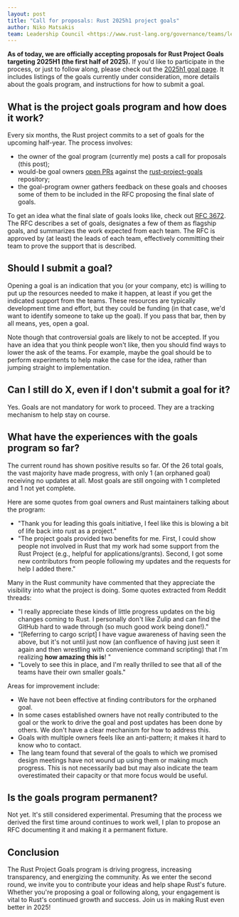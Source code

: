 ```yaml
---
layout: post
title: "Call for proposals: Rust 2025h1 project goals"
author: Niko Matsakis
team: Leadership Council <https://www.rust-lang.org/governance/teams/leadership-council>
---
```


**As of today, we are officially accepting proposals for Rust Project Goals targeting 2025H1 (the first half of 2025).** If you'd like to participate in the process, or just to follow along, please check out the [2025h1 goal page][2025h1]. It includes listings of the goals currently under consideration, more details about the goals program, and instructions for how to submit a goal.

[2025h1]: https://rust-lang.github.io/rust-project-goals/2025h1/index.html

## What is the project goals program and how does it work?

Every six months, the Rust project commits to a set of goals for the upcoming half-year. The process involves:

* the owner of the goal program (currently me) posts a call for proposals (this post);
* would-be goal owners [open PRs][] against the [rust-project-goals] repository;
* the goal-program owner gathers feedback on these goals and chooses some of them to be included in the RFC proposing the final slate of goals.

To get an idea what the final slate of goals looks like, check out [RFC 3672][]. The RFC describes a set of goals, designates a few of them as flagship goals, and summarizes the work expected from each team. The RFC is approved by (at least) the leads of each team, effectively committing their team to prove the support that is described.

[rust-project-goals]: https://rust-lang.github.io/rust-project-goals/
[open PRs]: https://rust-lang.github.io/rust-project-goals/how_to/propose_a_goal.html
[May of 2024]: https://blog.rust-lang.org/inside-rust/2024/05/07/announcing-project-goals.html
[RFC 3614]: https://github.com/rust-lang/rfcs/pull/3614
[RFC 3672]: https://github.com/rust-lang/rfcs/pull/3672#issuecomment-2254599176
[PAIA]: https://blog.rust-lang.org/2024/08/12/Project-goals.html

## Should I submit a goal?

Opening a goal is an indication that you (or your company, etc) is willing to put up the resources needed to make it happen, at least if you get the indicated support from the teams. These resources are typically development time and effort, but they could be funding (in that case, we'd want to identify someone to take up the goal). If you pass that bar, then by all means, yes, open a goal. 

Note though that controversial goals are likely to not be accepted. If you have an idea that you think people won't like, then you should find ways to lower the ask of the teams. For example, maybe the goal should be to perform experiments to help make the case for the idea, rather than jumping straight to implementation.

## Can I still do X, even if I don't submit a goal for it?

Yes. Goals are not mandatory for work to proceed. They are a tracking mechanism to help stay on course.

## What have the experiences with the goals program so far?

The current round has shown positive results so far. Of the 26 total goals, the vast majority have made progress, with only 1 (an orphaned goal) receiving no updates at all. Most goals are still ongoing with 1 completed and 1 not yet complete.

Here are some quotes from goal owners and Rust maintainers talking about the program:

* "Thank you for leading this goals initiative, I feel like this is blowing a bit of life back into rust as a project."
* "The project goals provided two benefits for me. First, I could show people not involved in Rust that my work had some support from the Rust Project (e.g., helpful for applications/grants). Second, I got some new contributors from people following my updates and the requests for help I added there."

Many in the Rust community have commented that they appreciate the visibility into what the project is doing. Some quotes extracted from Reddit threads:

* "I really appreciate these kinds of little progress updates on the big changes coming to Rust. I personally don't like Zulip and can find the GitHub hard to wade through (so much good work being done!)."
* "\[Referring to cargo script\] I have vague awareness of having seen the above, but it's not until just now (an confluence of having just seen it again and then wrestling with convenience command scripting) that I'm realizing **how amazing this is**! "
* "Lovely to see this in place, and I'm really thrilled to see that all of the teams have their own smaller goals."

Areas for improvement include:

* We have not been effective at finding contributors for the orphaned goal.
* In some cases established owners have not really contributed to the goal or the work to drive the goal and post updates has been done by others. We don't have a clear mechanism for how to address this.
* Goals with multiple owners feels like an anti-pattern; it makes it hard to know who to contact.
* The lang team found that several of the goals to which we promised design meetings have not wound up using them or making much progress. This is not necessarily bad but may also indicate the team overestimated their capacity or that more focus would be useful.

## Is the goals program permanent?

Not yet. It's still considered experimental. Presuming that the process we derived the first time around continues to work well, I plan to propose an RFC documenting it and making it a permanent fixture.

## Conclusion

The Rust Project Goals program is driving progress, increasing transparency, and energizing the community. As we enter the second round, we invite you to contribute your ideas and help shape Rust's future. Whether you're proposing a goal or following along, your engagement is vital to Rust's continued growth and success. Join us in making Rust even better in 2025!
